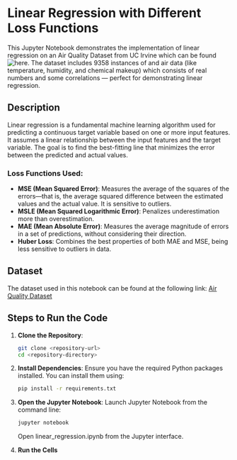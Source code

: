 # Linear Regression with Different Loss Functions

This Jupyter Notebook demonstrates the implementation of linear regression on an Air Quality Dataset from UC Irvine which can be found ![here](https://archive.ics.uci.edu/dataset/360/air+quality). The dataset includes 9358 instances of and air data (like temperature, humidity, and chemical makeup) which consists of real numbers and some correlations — perfect for demonstrating linear regression.

## Description

Linear regression is a fundamental machine learning algorithm used for predicting a continuous target variable based on one or more input features. It assumes a linear relationship between the input features and the target variable. The goal is to find the best-fitting line that minimizes the error between the predicted and actual values.

### Loss Functions Used:
- **MSE (Mean Squared Error)**: Measures the average of the squares of the errors—that is, the average squared difference between the estimated values and the actual value. It is sensitive to outliers.
- **MSLE (Mean Squared Logarithmic Error)**: Penalizes underestimation more than overestimation.
- **MAE (Mean Absolute Error)**: Measures the average magnitude of errors in a set of predictions, without considering their direction.
- **Huber Loss**: Combines the best properties of both MAE and MSE, being less sensitive to outliers in data.

## Dataset

The dataset used in this notebook can be found at the following link:
[Air Quality Dataset](https://archive.ics.uci.edu/dataset/360/air+quality)


## Steps to Run the Code
1. **Clone the Repository**:
    ```sh
    git clone <repository-url>
    cd <repository-directory>
    ```

2. **Install Dependencies**: Ensure you have the required Python packages installed. You can install them using:
    ```sh
    pip install -r requirements.txt
    ```

3. **Open the Jupyter Notebook**: Launch Jupyter Notebook from the command line:
    ```sh
    jupyter notebook
    ```
    Open linear_regression.ipynb from the Jupyter interface.
4. **Run the Cells**
